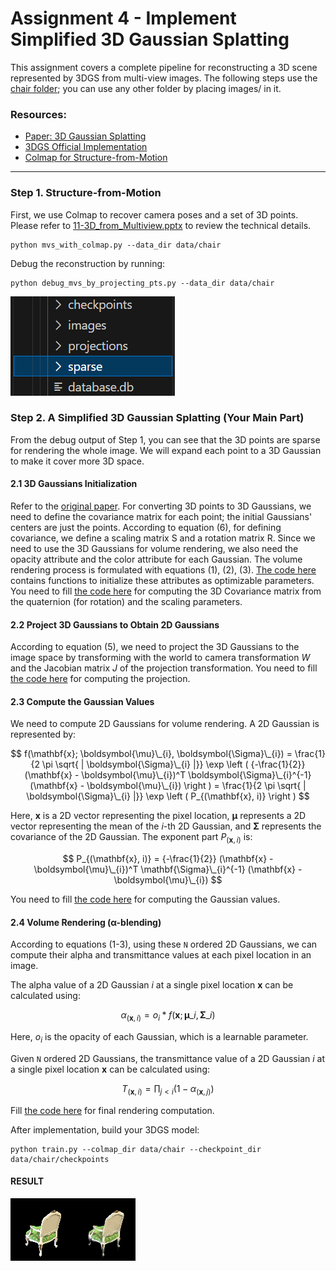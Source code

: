 # Assignment 4 - Implement Simplified 3D Gaussian Splatting

This assignment covers a complete pipeline for reconstructing a 3D scene represented by 3DGS from multi-view images. The following steps use the [chair folder](data/chair); you can use any other folder by placing images/ in it.

### Resources:
- [Paper: 3D Gaussian Splatting](https://repo-sam.inria.fr/fungraph/3d-gaussian-splatting/)
- [3DGS Official Implementation](https://github.com/graphdeco-inria/gaussian-splatting)
- [Colmap for Structure-from-Motion](https://colmap.github.io/index.html)

---

### Step 1. Structure-from-Motion
First, we use Colmap to recover camera poses and a set of 3D points. Please refer to [11-3D_from_Multiview.pptx](https://rec.ustc.edu.cn/share/705bfa50-6e53-11ef-b955-bb76c0fede49) to review the technical details.
```
python mvs_with_colmap.py --data_dir data/chair
```

Debug the reconstruction by running:
```
python debug_mvs_by_projecting_pts.py --data_dir data/chair
```

![image](https://github.com/hanchuqi/SA24001017_HCQ_DIP_HW/blob/master/hw4/img/image-20250102151801588.png)



### Step 2. A Simplified 3D Gaussian Splatting (Your Main Part)

From the debug output of Step 1, you can see that the 3D points are sparse for rendering the whole image. We will expand each point to a 3D Gaussian to make it cover more 3D space.

#### 2.1 3D Gaussians Initialization
Refer to the [original paper](https://repo-sam.inria.fr/fungraph/3d-gaussian-splatting/3d_gaussian_splatting_low.pdf). For converting 3D points to 3D Gaussians, we need to define the covariance matrix for each point; the initial Gaussians' centers are just the points. According to equation (6), for defining covariance, we define a scaling matrix S and a rotation matrix R. Since we need to use the 3D Gaussians for volume rendering, we also need the opacity attribute and the color attribute for each Gaussian. The volume rendering process is formulated with equations (1), (2), (3). [The code here](gaussian_model.py#L32) contains functions to initialize these attributes as optimizable parameters. You need to fill [the code here](gaussian_model.py#L103) for computing the 3D Covariance matrix from the quaternion (for rotation) and the scaling parameters.

#### 2.2 Project 3D Gaussians to Obtain 2D Gaussians
According to equation (5), we need to project the 3D Gaussians to the image space by transforming with the world to camera transformation *_W_* and the Jacobian matrix *_J_* of the projection transformation. You need to fill [the code here](gaussian_renderer.py#L26) for computing the projection.

#### 2.3 Compute the Gaussian Values
We need to compute 2D Gaussians for volume rendering. A 2D Gaussian is represented by:

$$
  f(\mathbf{x}; \boldsymbol{\mu}\_{i}, \boldsymbol{\Sigma}\_{i}) = \frac{1}{2 \pi \sqrt{ | \boldsymbol{\Sigma}\_{i} |}} \exp \left ( {-\frac{1}{2}} (\mathbf{x} - \boldsymbol{\mu}\_{i})^T \boldsymbol{\Sigma}\_{i}^{-1} (\mathbf{x} - \boldsymbol{\mu}\_{i}) \right ) = \frac{1}{2 \pi \sqrt{ | \boldsymbol{\Sigma}\_{i} |}} \exp \left ( P_{(\mathbf{x}, i)} \right )
$$

Here, $\mathbf{x}$ is a 2D vector representing the pixel location, $\boldsymbol{\mu}$ represents a 2D vector representing the mean of the $i$-th 2D Gaussian, and $\boldsymbol{\Sigma}$ represents the covariance of the 2D Gaussian. The exponent part $P_{(\mathbf{x}, i)}$ is:

$$
  P_{(\mathbf{x}, i)} = {-\frac{1}{2}} (\mathbf{x} - \boldsymbol{\mu}\_{i})^T \mathbf{\Sigma}\_{i}^{-1} (\mathbf{x} - \boldsymbol{\mu}\_{i})
$$

You need to fill [the code here](gaussian_renderer.py#L61) for computing the Gaussian values.

#### 2.4 Volume Rendering (α-blending)
According to equations (1-3), using these `N` ordered 2D Gaussians, we can compute their alpha and transmittance values at each pixel location in an image.

The alpha value of a 2D Gaussian $i$ at a single pixel location $\mathbf{x}$ can be calculated using:


$$
  \alpha_{(\mathbf{x}, i)} = o_i*f(\mathbf{x}; \boldsymbol{\mu}\_{i}, \boldsymbol{\Sigma}\_{i})
$$


Here, $o_i$ is the opacity of each Gaussian, which is a learnable parameter.

Given `N` ordered 2D Gaussians, the transmittance value of a 2D Gaussian $i$ at a single pixel location $\mathbf{x}$ can be calculated using:

$$
  T_{(\mathbf{x}, i)} = \prod_{j \lt i} (1 - \alpha_{(\mathbf{x}, j)})
$$

Fill [the code here](gaussian_renderer.py#L83) for final rendering computation.

After implementation, build your 3DGS model:
```
python train.py --colmap_dir data/chair --checkpoint_dir data/chair/checkpoints
```

#### RESULT

![image](chair\epoch_0199\r_46.png)
